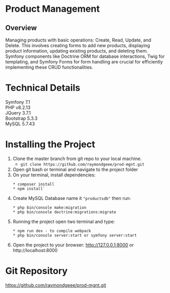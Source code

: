 # Product Management
## Overview

Managing products with basic operations: Create, Read, Update, and Delete. This involves creating forms to add new products, displaying product information, updating existing products, and deleting them. Symfony components like Doctrine ORM for database interactions, Twig for templating, and Symfony Forms for form handling are crucial for efficiently implementing these CRUD functionalities.

# Technical Details
  Symfony 7.1\
  PHP v8.2.13\
  JQuery 3.7.1\
  Bootstrap 5.3.3\
  MySQL 5.7.43
  
# Installing the Project
1. Clone the master branch from git repo to your local machine.
    * `git clone https://github.com/raymondgeee/prod-mgnt.git`
2. Open git bash or terminal and navigate to the project folder
3. On your terminal, install dependencies: 
    ```
    * composer install
    * npm install`
    ```
4. Create MySQL Database name it `"productsdb"` then run:
    ```
    * php bin/console make:migration
    * php bin/console doctrine:migrations:migrate
    ```
5. Running the project open two terminal and type:
    ```
    * npm run dev - to compile webpack
    * php bin/console server:start or symfony server:start
    ```
6. Open the project to your browser: http://127.0.0.1:8000 or http://localhost:8000

# Git Repository
https://github.com/raymondgeee/prod-mgnt.git
